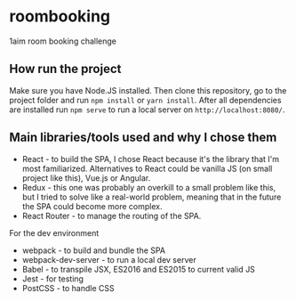 # roombooking
1aim room booking challenge

## How run the project

Make sure you have Node.JS installed. Then clone this repository, go to the project folder and run ```npm install``` or ```yarn install```. After all dependencies are installed run ```npm serve``` to run a local server on ```http://localhost:8080/```.

## Main libraries/tools used and why I chose them

* React - to build the SPA, I chose React because it's the library that I'm most familiarized. Alternatives to React could be vanilla JS (on small project like this), Vue.js or Angular.
* Redux - this one was probably an overkill to a small problem like this, but I tried to solve like a real-world problem, meaning that in the future the SPA could become more complex.
* React Router - to manage the routing of the SPA.

For the dev environment

* webpack - to build and bundle the SPA
* webpack-dev-server - to run a local dev server
* Babel - to transpile JSX, ES2016 and ES2015 to current valid JS
* Jest - for testing
* PostCSS - to handle CSS